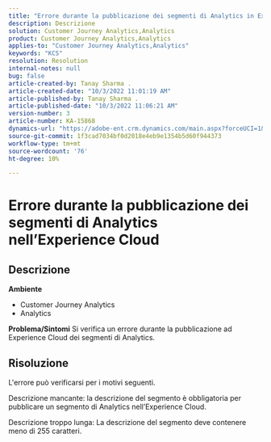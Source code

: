 ```yaml
---
title: "Errore durante la pubblicazione dei segmenti di Analytics in Experience Cloud"
description: Descrizione
solution: Customer Journey Analytics,Analytics
product: Customer Journey Analytics,Analytics
applies-to: "Customer Journey Analytics,Analytics"
keywords: "KCS"
resolution: Resolution
internal-notes: null
bug: false
article-created-by: Tanay Sharma .
article-created-date: "10/3/2022 11:01:19 AM"
article-published-by: Tanay Sharma .
article-published-date: "10/3/2022 11:06:21 AM"
version-number: 3
article-number: KA-15868
dynamics-url: "https://adobe-ent.crm.dynamics.com/main.aspx?forceUCI=1&pagetype=entityrecord&etn=knowledgearticle&id=639d1cb2-0a43-ed11-bba2-0022480868ff"
source-git-commit: 1f3cad7034bf0d2018e4eb9e1354b5d60f944373
workflow-type: tm+mt
source-wordcount: '76'
ht-degree: 10%

---
```


# Errore durante la pubblicazione dei segmenti di Analytics nell’Experience Cloud

## Descrizione

<b>Ambiente</b>
- Customer Journey Analytics
- Analytics



<b>Problema/Sintomi</b>
Si verifica un errore durante la pubblicazione ad Experience Cloud dei segmenti di Analytics.


## Risoluzione


L&#39;errore può verificarsi per i motivi seguenti.

Descrizione mancante: la descrizione del segmento è obbligatoria per pubblicare un segmento di Analytics nell’Experience Cloud.

Descrizione troppo lunga: La descrizione del segmento deve contenere meno di 255 caratteri.


